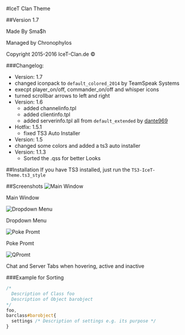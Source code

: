 #IceT Clan Theme

##Version 1.7

Made By Sma$h

Managed by Chronophylos

Copyright 2015-2016 IceT-Clan.de :copyright:

###Changelog:
* Version: 1.7
 * changed iconpack to `default_colored_2014` by TeamSpeak Systems
 * execpt player_on/off, commander_on/off and whisper icons
 * turned scrollbar arrows to left and right
* Version: 1.6
  * added channelinfo.tpl
  * added clientinfo.tpl
  * added serverinfo.tpl all from `default_extended` by [dante969](http://addons.teamspeak.com/directory/skins/stylesheets/Extended-Client-Info.html)
* Hotfix: 1.5.1
  * fixed TS3 Auto Installer  
* Version: 1.5
 * changed some colors and added a ts3 auto installer
* Version: 1.1.3
  * Sorted the .qss for better Looks

##Installation
If you have TS3 installed, just run the `TS3-IceT-Theme.ts3_style`

##Screenshots
![Main Window](https://i.imgur.com/egtEt2j.png)

Main Window

![Dropdown Menu](https://i.imgur.com/LQkIbXY.png)

Dropdown Menu

![Poke Promt](https://i.imgur.com/Zn7ASHf.png)

Poke Promt

![QPromt](https://i.imgur.com/jqAvygT.png)

Chat and Server Tabs when hovering, active and inactive

###Example for Sorting
```css
/*
  Description of Class foo
  Description of Object barobject
*/
foo,
barclass#barobject{ 
  settings /* Description of settings e.g. its purpose */
} 
```
